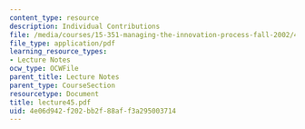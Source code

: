 ```yaml
---
content_type: resource
description: Individual Contributions
file: /media/courses/15-351-managing-the-innovation-process-fall-2002/4e06d942f202bb2f88aff3a295003714_lecture45.pdf
file_type: application/pdf
learning_resource_types:
- Lecture Notes
ocw_type: OCWFile
parent_title: Lecture Notes
parent_type: CourseSection
resourcetype: Document
title: lecture45.pdf
uid: 4e06d942-f202-bb2f-88af-f3a295003714
---
```

